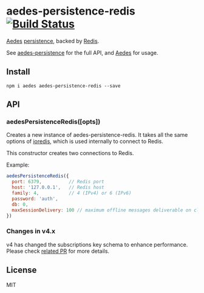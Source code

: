 # aedes-persistence-redis&nbsp;&nbsp;[![Build Status](https://travis-ci.org/mcollina/aedes-persistence-redis.svg)](https://travis-ci.org/mcollina/aedes-persistence-redis)

[Aedes][aedes] [persistence][persistence], backed by [Redis][redis].

See [aedes-persistence][persistence] for the full API, and [Aedes][aedes] for usage.

## Install

```
npm i aedes aedes-persistence-redis --save
```

## API

<a name="constructor"></a>
### aedesPersistenceRedis([opts])

Creates a new instance of aedes-persistence-redis.
It takes all the same options of [ioredis](http://npm.im/ioredis),
which is used internally to connect to Redis.

This constructor creates two connections to Redis.

Example:

```js
aedesPersistenceRedis({
  port: 6379,          // Redis port
  host: '127.0.0.1',   // Redis host
  family: 4,           // 4 (IPv4) or 6 (IPv6)
  password: 'auth',
  db: 0,
  maxSessionDelivery: 100 // maximum offline messages deliverable on client CONNECT, default is 1000
})
```

### Changes in v4.x

v4 has changed the subscriptions key schema to enhance performance. Please check [related PR](https://github.com/mcollina/aedes-persistence-redis/pull/31) for more details. 


## License

MIT

[aedes]: https://github.com/mcollina/aedes
[persistence]: https://github.com/mcollina/aedes-persistence
[redis]: http://redis.io
